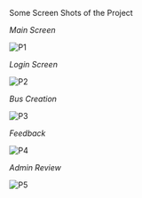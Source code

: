 Some Screen Shots of the Project


*Main Screen*

![P1](https://github.com/user-attachments/assets/ba9471fc-46e8-4824-a4bc-bd4500947acb)

*Login Screen*

![P2](https://github.com/user-attachments/assets/4e58ca25-eced-496e-857f-d8ea572eb8a9)

*Bus Creation*

![P3](https://github.com/user-attachments/assets/55eeb748-1fd6-48b0-92d0-982f0909b46e)

*Feedback*

![P4](https://github.com/user-attachments/assets/08b98518-9a2e-4d0a-be17-bd297f578bba)

*Admin Review*

![P5](https://github.com/user-attachments/assets/24ac95cc-6a75-4d3e-956b-7cc5fb2eb85d)

